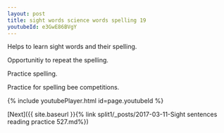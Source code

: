 ```yaml
---
layout: post
title: sight words science words spelling 19
youtubeId: e3GwE86BVgY
---
```

 
 
Helps to learn sight words and their spelling.

Opportunitiy to repeat the spelling. 

Practice spelling. 
 
Practice for spelling bee competitions. 
 
{% include youtubePlayer.html id=page.youtubeId %}
 
 

[Next]({{ site.baseurl }}{% link  split1/_posts/2017-03-11-Sight sentences reading practice 527.md%})
 
